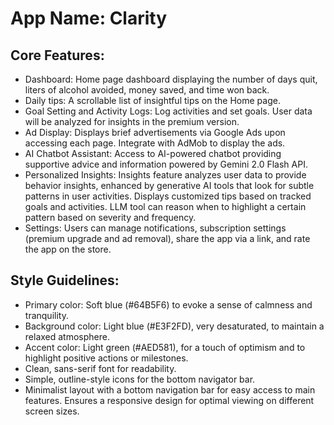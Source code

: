 # **App Name**: Clarity

## Core Features:

- Dashboard: Home page dashboard displaying the number of days quit, liters of alcohol avoided, money saved, and time won back.
- Daily tips: A scrollable list of insightful tips on the Home page.
- Goal Setting and Activity Logs: Log activities and set goals. User data will be analyzed for insights in the premium version.
- Ad Display: Displays brief advertisements via Google Ads upon accessing each page.  Integrate with AdMob to display the ads.
- AI Chatbot Assistant: Access to AI-powered chatbot providing supportive advice and information powered by Gemini 2.0 Flash API.
- Personalized Insights: Insights feature analyzes user data to provide behavior insights, enhanced by generative AI tools that look for subtle patterns in user activities. Displays customized tips based on tracked goals and activities. LLM tool can reason when to highlight a certain pattern based on severity and frequency.
- Settings: Users can manage notifications, subscription settings (premium upgrade and ad removal), share the app via a link, and rate the app on the store.

## Style Guidelines:

- Primary color: Soft blue (#64B5F6) to evoke a sense of calmness and tranquility.
- Background color: Light blue (#E3F2FD), very desaturated, to maintain a relaxed atmosphere.
- Accent color: Light green (#AED581), for a touch of optimism and to highlight positive actions or milestones.
- Clean, sans-serif font for readability.
- Simple, outline-style icons for the bottom navigator bar.
- Minimalist layout with a bottom navigation bar for easy access to main features. Ensures a responsive design for optimal viewing on different screen sizes.